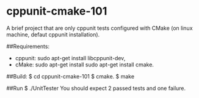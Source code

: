 # cppunit-cmake-101
A brief project that are only cppunit tests configured with CMake (on linux machine, defaut cppunit installation).

##Requirements:
- cppunit: sudo apt-get install libcppunit-dev,
- cMake:  sudo apt-get install sudo apt-get install cmake.

##Build:
$ cd cppunit-cmake-101
$ cmake.
$ make

##Run
$ ./UnitTester
You should expect 2 passed tests and one failure.
